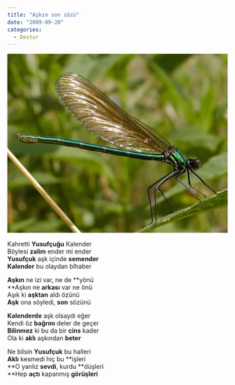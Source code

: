 ```yaml
---
title: "Aşkın son sözü"
date: "2009-09-20"
categories: 
  - Destur
---
```


![](../uploads/image/yusufcuk-dragonfly04.jpg)

Kahretti **Yusufçuğu** Kalender  
Böylesi **zalim** ender mi ender  
**Yusufçuk** aşk içinde **semender**  
**Kalender** bu olaydan bîhaber

**Aşkın** ne izi var, ne de **yönü  
**Aşkın ne **arkası** var ne önü  
Aşık ki **aşktan** aldı özünü   
**Aşk** ona söyledi, **son** sözünü

**Kalenderde** aşk olsaydı eğer   
Kendi öz **bağrını** deler de geçer  
**Bilinmez** ki bu da bir **cins** kader  
Ola ki **aklı** aşkından **beter** 

Ne bilsin **Yusufçuk** bu halleri  
**Aklı** kesmedi hiç bu **işleri  
**O yanlız **sevdi**, kurdu **düşleri  
**Hep **açtı** kapanmış **görüşleri**
